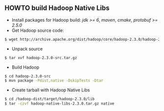 HOWTO build Hadoop Native Libs
------------------------------
+ Install packages for Hadoop build: *jdk >= 6*, *maven*, *cmake*, *protobuf >= 2.5.0*
+ Get Hadoop source code:
```bash
$ wget http://archive.apache.org/dist/hadoop/core/hadoop-2.3.0/hadoop-2.3.0-src.tar.gz
```
+ Unpack source
```bash
$ tar xvf hadoop-2.3.0-src.tar.gz
```
+ Build Hadoop
```bash
$ cd hadoop-2.3.0-src
$ mvn package -Pdist,native -DskipTests -Dtar
```
+ Create tarball with Hadoop Native Libs
```bash
$ cd /hadoop-dist/target/hadoop-2.3.0/lib
$ tar -czvf hadoop-native-libs-2.3.0.tar.gz native
```
